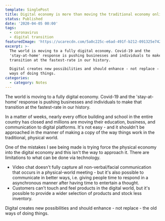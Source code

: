 ```yaml
---
template: SinglePost
title: Digital economy is more than moving the traditional economy online
status: Published
date: '2020-04-05 00:00'
tags:
  - coronavirus
  - digital transition
featuredImage: 'https://ucarecdn.com/5a0c225c-e6ad-491f-b212-091325e7425b/'
excerpt: >-
  The world is moving to a fully digital economy. Covid-19 and the
  'stay-at-home' response is pushing businesses and individuals to make that
  transition at the fastest-rate in our history. 

  Digital creates new possibilities and should enhance - not replace - the old
  ways of doing things.
categories:
  - category: Notes
---
```

The world is moving to a fully digital economy. Covid-19 and the 'stay-at-home' response is pushing businesses and individuals to make that transition at the fastest-rate in our history. 

In a matter of weeks, nearly every office building and school in the entire country has closed and millions are moving their education, business, and communication to digital platforms. It's not easy - and it shouldn't be approached in the manner of making a copy of the way things work in the traditional, physical world. 

One of the mistakes I see being made is trying force the physical economy into the digital economy and this isn't the way to approach it. There are limitations to what can be done via technology. 

* Video chat doesn't fully capture all non-verbal/facial communication that occurs in a physical-world meeting - but it's also possible to communicate in better ways, i.e. giving people time to respond in a asynchronous manner after having time to entertain a thought. 
* Customers can't touch and feel products in the digital world, but it's possible to provide a wider selection of products and stock less inventory. 

Digital creates new possibilities and should enhance - not replace - the old ways of doing things.

